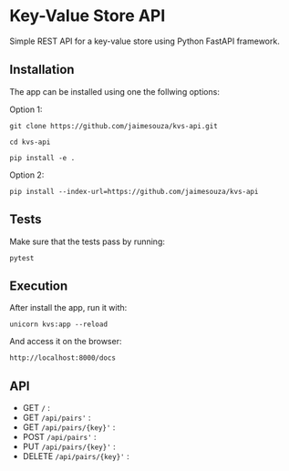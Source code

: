 # Key-Value Store API

Simple REST API for a key-value store using Python FastAPI framework.


## Installation

The app can be installed using one the follwing options:

Option 1:

`git clone https://github.com/jaimesouza/kvs-api.git`

`cd kvs-api`

`pip install -e .`

Option 2:

`pip install --index-url=https://github.com/jaimesouza/kvs-api`

## Tests

Make sure that the tests pass by running:

`pytest`

## Execution

After install the app, run it with:

`unicorn kvs:app --reload`

And access it on the browser:

`http://localhost:8000/docs`

## API

- GET `/` :
- GET `/api/pairs'` :
- GET `/api/pairs/{key}'` :
- POST `/api/pairs'` :
- PUT `/api/pairs/{key}'` :
- DELETE `/api/pairs/{key}'` :
